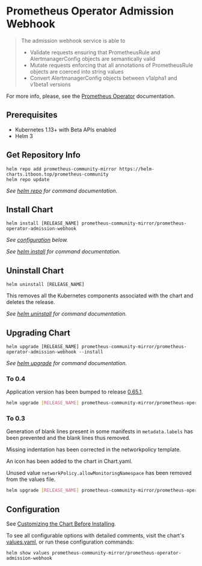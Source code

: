 # Prometheus Operator Admission Webhook

> The admission webhook service is able to
>
> - Validate requests ensuring that PrometheusRule and AlertmanagerConfig objects are semantically valid
> - Mutate requests enforcing that all annotations of PrometheusRule objects are coerced into string values
> - Convert AlertmanagerConfig objects between v1alpha1 and v1beta1 versions

For more info, please, see the [Prometheus Operator](https://prometheus-operator.dev/docs) documentation.

## Prerequisites

- Kubernetes 1.13+ with Beta APIs enabled
- Helm 3

## Get Repository Info
<!-- textlint-disable terminology -->
```console
helm repo add prometheus-community-mirror https://helm-charts.itboon.top/prometheus-community
helm repo update
```

_See [helm repo](https://helm.sh/docs/helm/helm_repo/) for command documentation._
<!-- textlint-enable -->
## Install Chart

```console
helm install [RELEASE_NAME] prometheus-community-mirror/prometheus-operator-admission-webhook
```

_See [configuration](#configuration) below._

_See [helm install](https://helm.sh/docs/helm/helm_install/) for command documentation._

## Uninstall Chart

```console
helm uninstall [RELEASE_NAME]
```

This removes all the Kubernetes components associated with the chart and deletes the release.

_See [helm uninstall](https://helm.sh/docs/helm/helm_uninstall/) for command documentation._

## Upgrading Chart

```console
helm upgrade [RELEASE_NAME] prometheus-community-mirror/prometheus-operator-admission-webhook --install
```

_See [helm upgrade](https://helm.sh/docs/helm/helm_upgrade/) for command documentation._

### To 0.4

Application version has been bumped to release [0.65.1](https://github.com/prometheus-operator/prometheus-operator/releases).

```bash
helm upgrade [RELEASE_NAME] prometheus-community-mirror/prometheus-operator-admission-webhook --version 0.4.0
```

### To 0.3

Generation of blank lines present in some manifests in `metadata.labels` has been prevented and the blank lines thus removed.

Missing indentation has been corrected in the networkpolicy template.

An icon has been added to the chart in Chart.yaml.

Unused value `networkPolicy.allowMonitoringNamespace` has been removed from the values file.

```bash
helm upgrade [RELEASE_NAME] prometheus-community-mirror/prometheus-operator-admission-webhook --version 0.3.0
```

## Configuration

See [Customizing the Chart Before Installing](https://helm.sh/docs/intro/using_helm/#customizing-the-chart-before-installing).

To see all configurable options with detailed comments, visit the chart's [values.yaml](./values.yaml), or run these configuration commands:

```console
helm show values prometheus-community-mirror/prometheus-operator-admission-webhook
```
